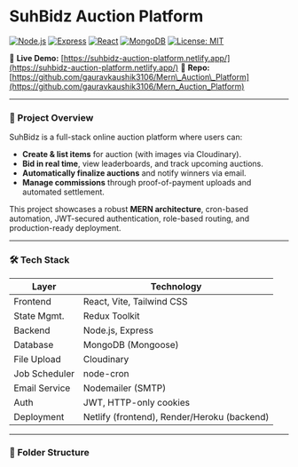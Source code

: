 # SuhBidz Auction Platform

[![Node.js](https://img.shields.io/badge/node.js-v18.x-green)](https://nodejs.org/)
[![Express](https://img.shields.io/badge/express-4.x-lightgrey)](https://expressjs.com/)
[![React](https://img.shields.io/badge/react-18.x-blue)](https://reactjs.org/)
[![MongoDB](https://img.shields.io/badge/mongodb-v6.x-brightgreen)](https://www.mongodb.com/)
[![License: MIT](https://img.shields.io/badge/license-MIT-yellow.svg)](LICENSE)

🔗 **Live Demo:** [https://suhbidz-auction-platform.netlify.app/](https://suhbidz-auction-platform.netlify.app/)
📂 **Repo:** [https://github.com/gauravkaushik3106/Mern\_Auction\_Platform](https://github.com/gauravkaushik3106/Mern_Auction_Platform)

---

### 🚀 Project Overview

SuhBidz is a full-stack online auction platform where users can:

* **Create & list items** for auction (with images via Cloudinary).
* **Bid in real time**, view leaderboards, and track upcoming auctions.
* **Automatically finalize auctions** and notify winners via email.
* **Manage commissions** through proof-of-payment uploads and automated settlement.

This project showcases a robust **MERN architecture**, cron-based automation, JWT-secured authentication, role-based routing, and production-ready deployment.

---

### 🛠️ Tech Stack

| Layer         | Technology                                  |
| ------------- | ------------------------------------------- |
| Frontend      | React, Vite, Tailwind CSS                   |
| State Mgmt.   | Redux Toolkit                               |
| Backend       | Node.js, Express                            |
| Database      | MongoDB (Mongoose)                          |
| File Upload   | Cloudinary                                  |
| Job Scheduler | node-cron                                   |
| Email Service | Nodemailer (SMTP)                           |
| Auth          | JWT, HTTP-only cookies                      |
| Deployment    | Netlify (frontend), Render/Heroku (backend) |

---

### 📂 Folder Structure

